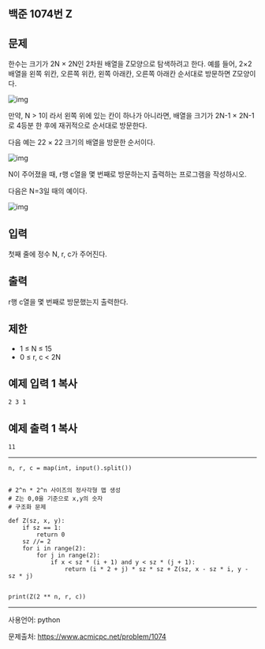 ## 백준 1074번 Z

## 문제

한수는 크기가 2N × 2N인 2차원 배열을 Z모양으로 탐색하려고 한다. 예를 들어, 2×2배열을 왼쪽 위칸, 오른쪽 위칸, 왼쪽 아래칸, 오른쪽 아래칸 순서대로 방문하면 Z모양이다.

![img](https://upload.acmicpc.net/21c73b56-5a91-43aa-b71f-9b74925c0adc/-/preview/)

만약, N > 1이 라서 왼쪽 위에 있는 칸이 하나가 아니라면, 배열을 크기가 2N-1 × 2N-1로 4등분 한 후에 재귀적으로 순서대로 방문한다.

다음 예는 22 × 22 크기의 배열을 방문한 순서이다.

![img](https://upload.acmicpc.net/adc7cfae-e84d-4d5c-af8e-ee011f8fff8f/-/preview/)

N이 주어졌을 때, r행 c열을 몇 번째로 방문하는지 출력하는 프로그램을 작성하시오.

다음은 N=3일 때의 예이다.

![img](https://upload.acmicpc.net/d3e84bb7-9424-4764-ad3a-811e7fcbd53f/-/preview/)

## 입력

첫째 줄에 정수 N, r, c가 주어진다.

## 출력

r행 c열을 몇 번째로 방문했는지 출력한다.

## 제한

- 1 ≤ N ≤ 15
- 0 ≤ r, c < 2N

## 예제 입력 1 복사

```
2 3 1
```

## 예제 출력 1 복사

```
11
```

___

```
n, r, c = map(int, input().split())


# 2^n * 2^n 사이즈의 정사각형 맵 생성
# Z는 0,0을 기준으로 x,y의 숫자
# 구조화 문제

def Z(sz, x, y):
    if sz == 1:
        return 0
    sz //= 2
    for i in range(2):
        for j in range(2):
            if x < sz * (i + 1) and y < sz * (j + 1):
                return (i * 2 + j) * sz * sz + Z(sz, x - sz * i, y - sz * j)


print(Z(2 ** n, r, c))
```

___

사용언어: python

문제출처: https://www.acmicpc.net/problem/1074

